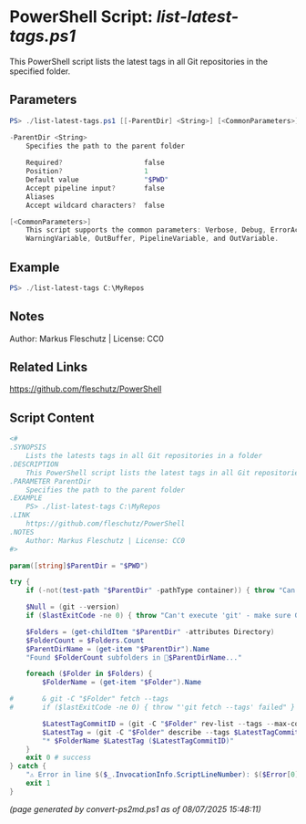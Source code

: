 PowerShell Script: *list-latest-tags.ps1*
===================================

This PowerShell script lists the latest tags in all Git repositories in the specified folder.

Parameters
----------
```powershell
PS> ./list-latest-tags.ps1 [[-ParentDir] <String>] [<CommonParameters>]

-ParentDir <String>
    Specifies the path to the parent folder
    
    Required?                    false
    Position?                    1
    Default value                "$PWD"
    Accept pipeline input?       false
    Aliases                      
    Accept wildcard characters?  false

[<CommonParameters>]
    This script supports the common parameters: Verbose, Debug, ErrorAction, ErrorVariable, WarningAction, 
    WarningVariable, OutBuffer, PipelineVariable, and OutVariable.
```

Example
-------
```powershell
PS> ./list-latest-tags C:\MyRepos

```

Notes
-----
Author: Markus Fleschutz | License: CC0

Related Links
-------------
https://github.com/fleschutz/PowerShell

Script Content
--------------
```powershell
<#
.SYNOPSIS
	Lists the latests tags in all Git repositories in a folder
.DESCRIPTION
	This PowerShell script lists the latest tags in all Git repositories in the specified folder.
.PARAMETER ParentDir
	Specifies the path to the parent folder
.EXAMPLE
	PS> ./list-latest-tags C:\MyRepos
.LINK
	https://github.com/fleschutz/PowerShell
.NOTES
	Author: Markus Fleschutz | License: CC0
#>

param([string]$ParentDir = "$PWD")

try {
	if (-not(test-path "$ParentDir" -pathType container)) { throw "Can't access directory: $ParentDir" }

	$Null = (git --version)
	if ($lastExitCode -ne 0) { throw "Can't execute 'git' - make sure Git is installed and available" }

	$Folders = (get-childItem "$ParentDir" -attributes Directory)
	$FolderCount = $Folders.Count
	$ParentDirName = (get-item "$ParentDir").Name
	"Found $FolderCount subfolders in 📂$ParentDirName..."

	foreach ($Folder in $Folders) {
		$FolderName = (get-item "$Folder").Name

#		& git -C "$Folder" fetch --tags
#		if ($lastExitCode -ne 0) { throw "'git fetch --tags' failed" }

		$LatestTagCommitID = (git -C "$Folder" rev-list --tags --max-count=1)
		$LatestTag = (git -C "$Folder" describe --tags $LatestTagCommitID)
		"* $FolderName $LatestTag ($LatestTagCommitID)"
	}
	exit 0 # success
} catch {
	"⚠️ Error in line $($_.InvocationInfo.ScriptLineNumber): $($Error[0])"
	exit 1
}
```

*(page generated by convert-ps2md.ps1 as of 08/07/2025 15:48:11)*
